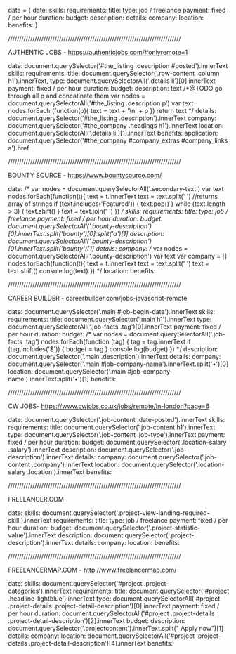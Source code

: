 data = {
  date:
  skills:
  requirements:
  title:
  type: job / freelance
  payment: fixed / per hour
  duration:
  budget:
  description:
  details:
  company:
  location:
  benefits:
}

//////////////////////////////////////////////////////////////////////////////

AUTHENTIC JOBS - https://authenticjobs.com/#onlyremote=1

date: document.querySelector('#the_listing .description #posted').innerText
skills:
requirements:
title: document.querySelector('.row-content .column h1').innerText,
type: document.querySelectorAll('.details li')[0].innerText
payment: fixed / per hour
duration:
budget:
description: text
/*@TODO go through all p and concatinate them
  var nodes = document.querySelectorAll('#the_listing .description p')
  var text
  nodes.forEach (function(p){
    text = text + '\n' + p
  })
  return text
*/
details: document.querySelector('#the_listing .description').innerText
company: document.querySelector('#the_company .headings h1').innerText
location: document.querySelectorAll('.details li')[1].innerText
benefits:
application: document.querySelector('#the_company #company_extras #company_links a').href

//////////////////////////////////////////////////////////////////////////////

BOUNTY SOURCE - https://www.bountysource.com/

date:
/*
var nodes = document.querySelectorAll('.secondary-text')
var text
nodes.forEach(function(t){
  text = t.innerText
  text = text.split(' ') //returns array of strings
  if (text.includes('Featured')) { text.pop() }
  while (text.length > 3) { text.shift() }
  text = text.join(' ')
})
*/
skills:
requirements:
title:
type: job / freelance
payment: fixed / per hour
duration:
budget: document.querySelectorAll('.bounty-description')[0].innerText.split('bounty')[0].split('a')[1]
description: document.querySelectorAll('.bounty-description')[0].innerText.split('bounty')[1]
details:
company:
/*
var nodes = document.querySelectorAll('.bounty-description')
var text
var company = []
nodes.forEach(function(t){
  text = t.innerText
  text = text.split(' ')
  text = text.shift()
  console.log(text)
})
*/
location:
benefits:

//////////////////////////////////////////////////////////////////////////////

CAREER BUILDER - careerbuilder.com/jobs-javascript-remote

date: document.querySelector('.main #job-begin-date').innerText
skills:
requirements:
title: document.querySelector('.main h1').innerText
type: document.querySelectorAll('.job-facts .tag')[0].innerText
payment: fixed / per hour
duration:
budget:
/*
var nodes = document.querySelectorAll('.job-facts .tag')
nodes.forEach(function (tag) {
  tag = tag.innerText
  if (tag.includes('$')) {
    budget = tag
  }
  console.log(budget)
})
*/
description: document.querySelector('.main .description').innerText
details:
company: document.querySelector('.main #job-company-name').innerText.split('•')[0]
location: document.querySelector('.main #job-company-name').innerText.split('•')[1]
benefits:

//////////////////////////////////////////////////////////////////////////////

CW JOBS- https://www.cwjobs.co.uk/jobs/remote/in-london?page=6

date: document.querySelector('.job-content .date-posted').innerText
skills:
requirements:
title: document.querySelector('.job-content h1').innerText
type: document.querySelector('.job-content .job-type').innerText
payment: fixed / per hour
duration:
budget: document.querySelector('.location-salary .salary').innerText
description: document.querySelector('.job-description').innerText
details:
company: document.querySelector('.job-content .company').innerText
location: document.querySelector('.location-salary .location').innerText
benefits:

//////////////////////////////////////////////////////////////////////////////

FREELANCER.COM

date:
skills: document.querySelector('.project-view-landing-required-skill').innerText
requirements:
title:
type: job / freelance
payment: fixed / per hour
duration:
budget: document.querySelector('.project-statistic-value').innerText
description: document.querySelector('.project-description').innerText
details:
company:
location:
benefits:

//////////////////////////////////////////////////////////////////////////////

FREELANCERMAP.COM - http://www.freelancermap.com/

date:
skills: document.querySelector('#project .project-categories').innerText
requirements:
title: document.querySelector('#project .headline-lightblue').innerText
type: document.querySelectorAll('#project .project-details .project-detail-description')[0].innerText
payment: fixed / per hour
duration: document.querySelectorAll('#project .project-details .project-detail-description')[2].innerText
budget:
description: document.querySelector('.projectcontent').innerText.split(" Apply now")[1]
details:
company:
location: document.querySelectorAll('#project .project-details .project-detail-description')[4].innerText
benefits:
